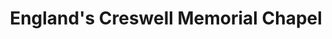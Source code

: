 ---
title: "England's Creswell Memorial Chapel"
url: /creswell/englands-creswell-memorial-chapel/
shop: funeral directors
---